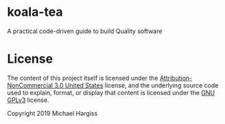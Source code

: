 # koala-tea

A practical code-driven guide to build Quality software

# License

The content of this project itself is licensed under the [Attribution-NonCommercial 3.0 United States]
license, and the underlying source code used to explain, format, or display that
content is licensed under the [GNU GPLv3] license.

Copyright 2019 Michael Hargiss

[Attribution-NonCommercial 3.0 United States]: https://creativecommons.org/licenses/by-nc/3.0/us/
[GNU GPLv3]: https://choosealicense.com/licenses/gpl-3.0/

